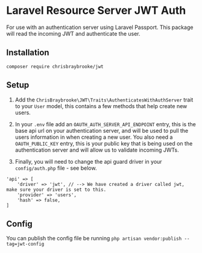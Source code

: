 # Laravel Resource Server JWT Auth
For use with an authentication server using Laravel Passport. This package will read the incoming JWT and authenticate the user.

## Installation

```
composer require chrisbraybrooke/jwt
```

## Setup
1. Add the `ChrisBraybrooke\JWT\Traits\AuthenticatesWithAuthServer` trait to your `User` model, this contains a few methods that help create new users.

2. In your `.env` file add an `OAUTH_AUTH_SERVER_API_ENDPOINT` entry, this is the base api url on your authentication server, and will be used to pull the users information in when creating a new user. You also need a `OAUTH_PUBLIC_KEY` entry, this is your public key that is being used on the authentication server and will allow us to validate incoming JWTs.

3. Finally, you will need to change the api guard driver in your `config/auth.php` file - see below.

```
'api' => [
    'driver' => 'jwt', // --> We have created a driver called jwt, make sure your driver is set to this.
    'provider' => 'users',
    'hash' => false,
]
```

## Config
You can publish the config file be running `php artisan vendor:publish --tag=jwt-config`

